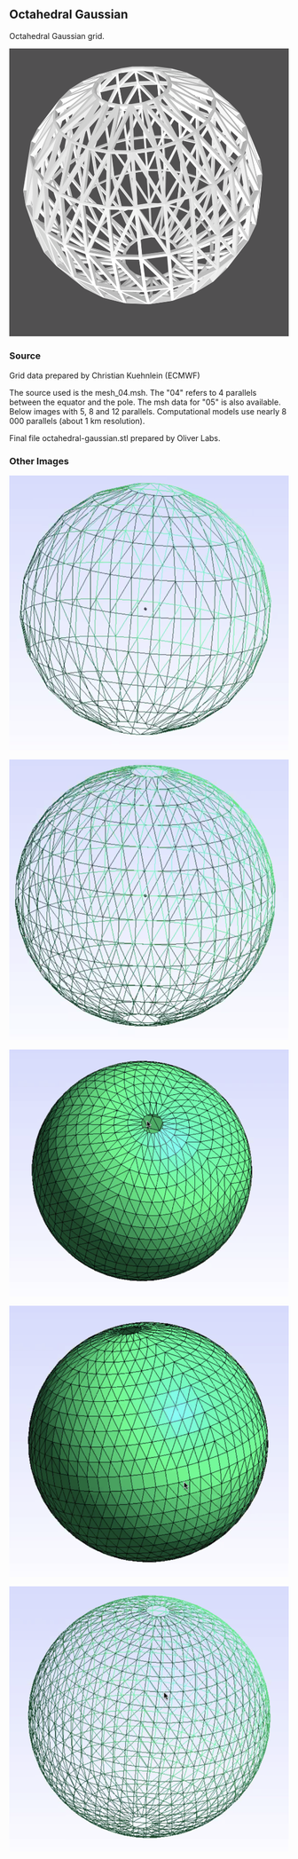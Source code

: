## Octahedral Gaussian

Octahedral Gaussian grid.

![](img/render.png)

### Source
Grid data prepared by Christian Kuehnlein (ECMWF)

The source used is the mesh_04.msh. The "04" refers to 4 parallels between the equator and the pole. The msh data for "05" is also available. Below images with 5, 8 and 12 parallels. Computational models use nearly 8 000 parallels (about 1 km resolution).

Final file octahedral-gaussian.stl prepared by Oliver Labs.

### Other Images

![](img/OctGau-1.png)

![](img/OctGau-2.png)

![](img/OctGau-3.png)

![](img/OctGau-4.png)

![](img/OctGau-5.png)
